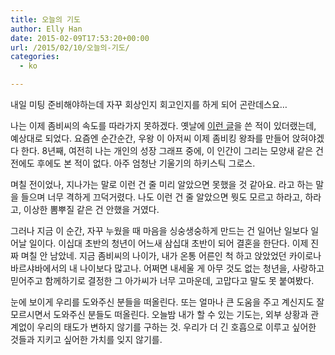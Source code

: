 ```yaml
---
title: 오늘의 기도
author: Elly Han
date: 2015-02-09T17:53:20+00:00
url: /2015/02/10/오늘의-기도/
categories:
  - ko

---
```

내일 미팅 준비해야하는데 자꾸 회상인지 회고인지를 하게 되어 곤란데스요&#8230;

나는 이제 좀비씨의 속도를 따라가지 못하겠다. 옛날에 [이런 글][1]을 쓴 적이 있더랬는데, 예상대로 되었다. 요즘엔 순간순간, 우왕 이 아저씨 이제 좀비킹 왕좌를 만들어 앉혀야겠다 한다. 8년째, 여전히 나는 개인의 성장 그래프 중에, 이 인간이 그리는 모양새 같은 건 전에도 후에도 본 적이 없다. 아주 엄청난 기울기의 하키스틱 그로스. 

며칠 전이었나, 지나가는 말로 이런 건 줄 미리 알았으면 못했을 것 같아요. 라고 하는 말을 들으며 너무 격하게 끄덕거렸다. 나도 이런 건 줄 알았으면 뭣도 모르고 하라고, 하라고, 이상한 뽐뿌질 같은 건 안했을 거였다.

그러나 지금 이 순간, 자꾸 누웠을 때 마음을 싱숭생숭하게 만드는 건 일어난 일보다 일어날 일이다. 이십대 초반의 청년이 어느새 삼십대 초반이 되어 결혼을 한단다. 이제 진짜 며칠 안 남았네. 지금 좀비씨의 나이가, 내가 온통 어른인 척 하고 앉았었던 카이로나 바르샤바에서의 내 나이보다 많고나. 어쩌면 내세울 게 아무 것도 없는 청년을, 사랑하고 믿어주고 함께하기로 결정한 그 아가씨가 너무 고마운데, 고맙다고 말도 못 붙여봤다.

눈에 보이게 우리를 도와주신 분들을 떠올린다. 또는 얼마나 큰 도움을 주고 계신지도 잘 모르시면서 도와주신 분들도 떠올린다. 오늘밤 내가 할 수 있는 기도는, 외부 상황과 관계없이 우리의 태도가 변하지 않기를 구하는 것. 우리가 더 긴 호흡으로 이루고 싶어한 것들과 지키고 싶어한 가치를 잊지 않기를.

 [1]: http://ellysalley.com/2011/04/19/좀비-씨에게-지속가능한-상담자가-되기-위하여/